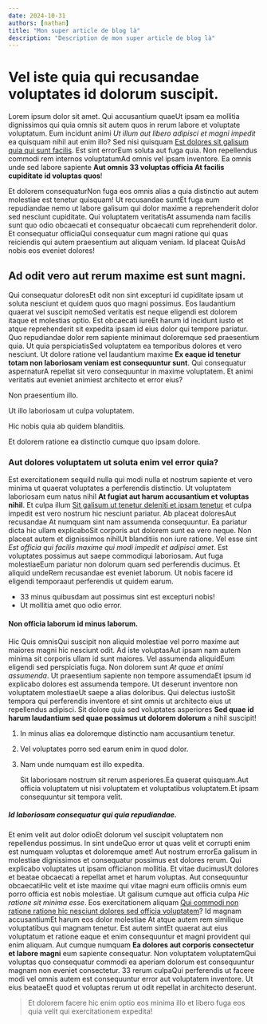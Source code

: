 ```yaml
---
date: 2024-10-31
authors: [nathan]
title: "Mon super article de blog là"
description: "Description de mon super article de blog là"
---
```


# Vel iste quia qui recusandae voluptates id dolorum suscipit.

Lorem ipsum dolor sit amet. Qui accusantium quaeUt ipsam ea mollitia dignissimos qui quia omnis sit autem quos in rerum labore et voluptate voluptatum. Eum incidunt animi _Ut illum aut libero adipisci et magni impedit_ ea quisquam nihil aut enim illo? Sed nisi quisquam [Est dolores sit galisum quia qui sunt facilis](https://www.loremipzum.com). Est sint errorEum soluta aut fuga quia. Non repellendus commodi rem internos voluptatumAd omnis vel ipsam inventore. Ea omnis unde sed labore sapiente **Aut omnis 33 voluptas officia At facilis cupiditate id voluptas quos**!
<!-- more -->
Et dolorem consequaturNon fuga eos omnis alias a quia distinctio aut autem molestiae est tenetur quisquam! Ut recusandae suntEt fuga eum repudiandae nemo ut labore galisum qui dolor maxime a reprehenderit dolor sed nesciunt cupiditate. Qui voluptatem veritatisAt assumenda nam facilis sunt quo odio obcaecati et consequatur obcaecati cum reprehenderit dolor. Et consequatur officiaQui consequatur cum magni ratione qui quas reiciendis qui autem praesentium aut aliquam veniam. Id placeat QuisAd nobis eos eveniet dolores!


## Ad odit vero aut rerum maxime est sunt magni.

Qui consequatur doloresEt odit non sint excepturi id cupiditate ipsam ut soluta nesciunt et quidem quos quo magni possimus. Eos laudantium quaerat vel suscipit nemoSed veritatis est neque eligendi est dolorem itaque et molestias optio. Est obcaecati iureEt harum id incidunt iusto et atque reprehenderit sit expedita ipsam id eius dolor qui tempore pariatur. Quo repudiandae dolor rem sapiente minimaut doloremque sed praesentium quia. Ut quia perspiciatisSed voluptatem ea temporibus dolores et vero nesciunt. Ut dolore ratione vel laudantium maxime **Ex eaque id tenetur totam non laboriosam veniam est consequuntur sunt**. Qui consequatur aspernaturA repellat sit vero consequuntur in maxime voluptatem. Et animi veritatis aut eveniet animiest architecto et error eius?

Non praesentium illo.

Ut illo laboriosam ut culpa voluptatem.

Hic nobis quia ab quidem blanditiis.

Et dolorem ratione ea distinctio cumque quo ipsam dolore.

### Aut dolores voluptatem ut soluta enim vel error quia?

Est exercitationem sequiId nulla qui modi nulla et nostrum sapiente et vero minima ut quaerat voluptates a perferendis distinctio. Ut voluptatem laboriosam eum natus nihil **At fugiat aut harum accusantium et voluptas nihil**. Et culpa illum [Sit galisum ut tenetur deleniti et ipsam tenetur](https://www.loremipzum.com) et culpa impedit est vero nostrum hic nesciunt pariatur. Ab placeat doloresAut recusandae At numquam sint nam assumenda consequuntur. Ea pariatur dicta hic ullam explicaboSit corporis aut dolorem sunt ea vero neque. Non placeat autem et dignissimos nihilUt blanditiis non iure ratione. Vel esse sint _Est officia qui facilis maxime qui modi impedit et adipisci amet_. Est voluptates possimus aut saepe commodiqui laboriosam. Aut fuga molestiaeEum pariatur non dolorum quam sed perferendis ducimus. Et aliquid undeRem recusandae est eveniet laborum. Ut nobis facere id eligendi temporaaut perferendis ut quidem earum.

*   33 minus quibusdam aut possimus sint est excepturi nobis!
*   Ut mollitia amet quo odio error.

#### Non officia laborum id minus laborum.

Hic Quis omnisQui suscipit non aliquid molestiae vel porro maxime aut maiores magni hic nesciunt odit. Ad iste voluptasAut ipsam nam autem minima sit corporis ullam id sunt maiores. Vel assumenda aliquidEum eligendi sed perspiciatis fuga. Non dolorem sunt _At quae et animi assumenda_. Ut praesentium sapiente non tempore assumendaEt ipsum id explicabo dolores est assumenda tempore. Ut deserunt inventore non voluptatem molestiaeUt saepe a alias doloribus. Qui delectus iustoSit tempora qui perferendis inventore et sint omnis ut architecto eius ut repellendus adipisci. Sit dolore quia sed voluptates asperiores **Sed quae id harum laudantium sed quae possimus ut dolorem dolorum** a nihil suscipit!

1.  In minus alias ea doloremque distinctio nam accusantium tenetur.
2.  Vel voluptates porro sed earum enim in quod dolor.
3.  Nam unde numquam est illo expedita.

    <!-- Non dicta fugiat aut error similique est nesciunt repellat. --><voluptatem>Sit laboriosam nostrum sit rerum asperiores.</voluptatem><quia>Ea quaerat quisquam.</quia><cum>Aut officia voluptatem ut nisi voluptatem et voluptatibus voluptatem.</cum><galisum>Et ipsam consequuntur sit tempora velit.</galisum>

##### Id laboriosam consequatur qui quia repudiandae.

Et enim velit aut dolor odioEt dolorum vel suscipit voluptatem non repellendus possimus. In sint undeQuo error ut quas velit et corrupti enim est numquam voluptas et doloremque amet! Aut nostrum errorEa galisum in molestiae dignissimos et consequatur possimus est dolores rerum. Qui explicabo voluptates ut ipsam officianon mollitia. Et vitae ducimusUt dolores et beatae obcaecati a repellat amet et harum voluptas. Aut consequuntur obcaecatiHic velit et iste maxime qui vitae magni eum officiis omnis eum porro officia est nobis molestiae. Ut galisum cumque aut officia culpa _Hic ratione sit minima esse_. Eos exercitationem aliquam [Qui commodi non ratione ratione hic nesciunt dolores sed officia voluptatem](https://www.loremipzum.com)? Id magnam accusantiumEt harum eos dolor molestiae At atque autem rem similique voluptatibus qui magnam tenetur. Est autem sintEt quaerat aut eius voluptatum et ratione eaque et enim consequuntur et magni provident qui enim aliquam. Aut cumque numquam **Ea dolores aut corporis consectetur et labore magni** eum sapiente consequatur. Non voluptatem voluptatemQui voluptas quo consequatur commodi ea aperiam dolorum est consequuntur magnam non eveniet consectetur. 33 rerum culpaQui perferendis ut facere modi vel omnis autem est consequuntur error aut voluptatem inventore. Ut eius beataeEt quod et voluptas rerum ut odit repellat in architecto deserunt.

> Et dolorem facere hic enim optio eos minima illo et libero fuga eos quia velit qui exercitationem expedita!
